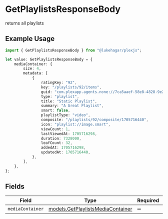 # GetPlaylistsResponseBody

returns all playlists

## Example Usage

```typescript
import { GetPlaylistsResponseBody } from "@lukehagar/plexjs";

let value: GetPlaylistsResponseBody = {
    mediaContainer: {
        size: 4,
        metadata: [
            {
                ratingKey: "92",
                key: "/playlists/92/items",
                guid: "com.plexapp.agents.none://7ca5aaef-58e8-4828-9e21-c009c97f2903",
                type: "playlist",
                title: "Static Playlist",
                summary: "A Great Playlist",
                smart: false,
                playlistType: "video",
                composite: "/playlists/92/composite/1705716440",
                icon: "playlist://image.smart",
                viewCount: 1,
                lastViewedAt: 1705716298,
                duration: 7328000,
                leafCount: 32,
                addedAt: 1705716298,
                updatedAt: 1705716440,
            },
        ],
    },
};
```

## Fields

| Field                                                                        | Type                                                                         | Required                                                                     | Description                                                                  |
| ---------------------------------------------------------------------------- | ---------------------------------------------------------------------------- | ---------------------------------------------------------------------------- | ---------------------------------------------------------------------------- |
| `mediaContainer`                                                             | [models.GetPlaylistsMediaContainer](../models/getplaylistsmediacontainer.md) | :heavy_minus_sign:                                                           | N/A                                                                          |